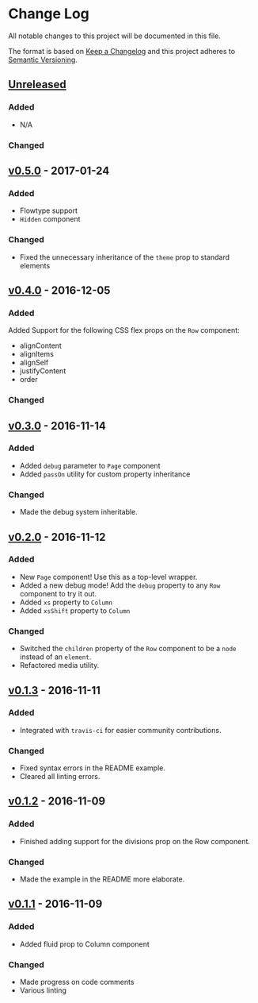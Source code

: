 # Change Log

All notable changes to this project will be documented in this file.

The format is based on [Keep a Changelog](http://keepachangelog.com/) and this project adheres to [Semantic Versioning](http://semver.org/).

## [Unreleased]

### Added

- N/A

### Changed

## [v0.5.0] - 2017-01-24

### Added

- Flowtype support
- `Hidden` component

### Changed

- Fixed the unnecessary inheritance of the `theme` prop to standard elements

## [v0.4.0] - 2016-12-05

### Added

Added Support for the following CSS flex props on the `Row` component:
- alignContent
- alignItems
- alignSelf
- justifyContent
- order

### Changed

## [v0.3.0] - 2016-11-14

### Added

* Added `debug` parameter to `Page` component
* Added `passOn` utility for custom property inheritance

### Changed

* Made the debug system inheritable.

## [v0.2.0] - 2016-11-12

### Added

- New `Page` component! Use this as a top-level wrapper.
- Added a new debug mode! Add the `debug` property to any `Row` component to try it out.
- Added `xs` property to `Column`
- Added `xsShift` property to `Column`

### Changed

- Switched the `children` property of the `Row` component to be a `node` instead of an `element`.
- Refactored media utility.

## [v0.1.3] - 2016-11-11

### Added

- Integrated with `travis-ci` for easier community contributions.

### Changed

- Fixed syntax errors in the README example.
- Cleared all linting errors.

## [v0.1.2] - 2016-11-09

### Added

- Finished adding support for the divisions prop on the Row component.

### Changed

- Made the example in the README more elaborate.

## [v0.1.1] - 2016-11-09

### Added

- Added fluid prop to Column component

### Changed

- Made progress on code comments
- Various linting

[Unreleased]: https://github.com/JSBros/hedron/compare/v0.5.0...master
[v0.5.0]: https://github.com/JSBros/hedron/compare/v0.4.0...v0.5.0
[v0.4.0]: https://github.com/JSBros/hedron/compare/v0.3.0...v0.4.0
[v0.3.0]: https://github.com/JSBros/hedron/compare/v0.2.0...v0.3.0
[v0.2.0]: https://github.com/JSBros/hedron/compare/v0.1.3...v0.2.0
[v0.1.3]: https://github.com/JSBros/hedron/compare/v0.1.2...v0.1.3
[v0.1.2]: https://github.com/JSBros/hedron/compare/v0.1.1...v0.1.2
[v0.1.1]: https://github.com/JSBros/hedron/compare/v0.1.0...v0.1.1

